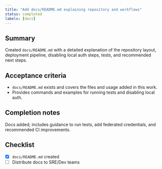 ```yaml
---
title: "Add docs/README.md explaining repository and workflows"
status: completed
labels: [docs]
---
```


Summary
-------

Created `docs/README.md` with a detailed explanation of the repository layout, deployment pipeline, disabling local auth steps, tests, and recommended next steps.

Acceptance criteria
-------------------
- `docs/README.md` exists and covers the files and usage added in this work.
- Provides commands and examples for running tests and disabling local auth.

Completion notes
----------------
Docs added; includes guidance to run tests, add federated credentials, and recommended CI improvements.

Checklist
---------

- [x] `docs/README.md` created
- [ ] Distribute docs to SRE/Dev teams
